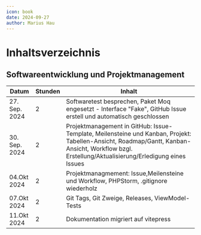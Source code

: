 ```yaml
---
icon: book
date: 2024-09-27
author: Marius Hau
---
```

 
# Inhaltsverzeichnis
 
## Softwareentwicklung und Projektmanagement
 
| Datum         | Stunden | Inhalt                                                                                                                                                                                           |
|---------------| ----- |--------------------------------------------------------------------------------------------------------------------------------------------------------------------------------------------------|
| 27. Sep. 2024 | 2 | Softwaretest besprechen, Paket Moq engesetzt - Interface "Fake", GitHub Issue erstell und automatisch geschlossen                                                                                |
| 30. Sep. 2024 | 2 | Projektmanagement in GitHub: Issue-Template, Meilensteine und Kanban, Projekt: Tabellen-Ansicht, Roadmap/Gantt, Kanban-Ansicht, Workflow bzgl. Erstellung/Aktualisierung/Erledigung eines Issues |
| 04.Okt 2024   |2      | Projektmanagmement: Issue,Meilensteine und Workflow, PHPStorm, .gitignore wiederholz                                                                                                             |
| 07.Okt 2024   |2      | Git Tags, Git Zweige, Releases, ViewModel-Tests                                                                                                                                                  |
| 11.Okt 2024   |2      | Dokumentation migriert auf vitepress                                                                                                                                                             |